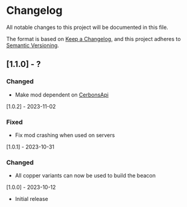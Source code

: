 # Changelog

All notable changes to this project will be documented in this file.

The format is based on [Keep a Changelog](https://keepachangelog.com/en/1.0.0/),
and this project adheres to [Semantic Versioning](https://semver.org/spec/v2.0.0.html).

## [1.1.0] - ?

### Changed

- Make mod dependent on [CerbonsApi]()

[1.0.2] - 2023-11-02

### Fixed

- Fix mod crashing when used on servers

[1.0.1] - 2023-10-31

### Changed

- All copper variants can now be used to build the beacon

[1.0.0] - 2023-10-12

- Initial release